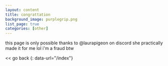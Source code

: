 ```yaml
---
layout: content
title: congrattation
background_image: purplegrip.png
list_page: true
categories: [other]
---
```

this page is only possible thanks to @laurapigeon on discord she practically made it for me lol i\'m a fraud btw

\<< go back
{: data-url="/index"}